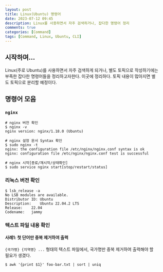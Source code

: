 ```yaml
---
layout: post
title: Linux(Ubuntu) 명령어
date: 2023-07-12 09:45
description: Linux를 사용하면서 자주 검색하거나, 잡다한 명령어 정리
comments: true
categories: [Command]
tags: [Command, Linux, Ubuntu, CLI]
---
```


## 시작하며...
Linux(주로 Ubuntu)를 사용하면서 자주 검색하게 되거나, 별도 토픽으로 작성하기에는 부족한 잡다한 명령어들을 정리하고자한다.
이곳에 정리하다. 토픽 내용이 많아지면 별도 토픽으로 분리할 예정이다.

## 명령어 모음

### `nginx`
```shell
# nginx 버전 확인
$ nginx -v
nginx version: nginx/1.18.0 (Ubuntu)

# nginx 설정 문서 Syntax 확인
$ sudo nginx -t
nginx: the configuration file /etc/nginx/nginx.conf syntax is ok
nginx: configuration file /etc/nginx/nginx.conf test is successful

# nginx 시작[종료/재시작/상태확인]
$ sudo service nginx start[stop/restart/status]
```

### 리눅스 버전 확인
```shell
$ lsb_release -a
No LSB modules are available.
Distributor ID:	Ubuntu
Description:	Ubuntu 22.04.2 LTS
Release:	22.04
Codename:	jammy
```

### 텍스트 파일 내용 확인
#### 사례1: 첫 단어만 중복 제거하여 출력
`{국가명} {지역명} ...` 형태의 텍스트 파일에서, 국가명만 중복 제거하여 출력해야 할 필요가 생겼다.
```shell
$ awk '{print $1}' foo-bar.txt | sort | uniq
```
